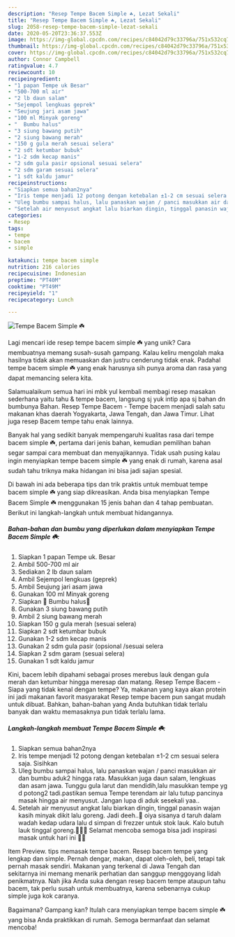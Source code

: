 ```yaml
---
description: "Resep Tempe Bacem Simple ☘️, Lezat Sekali"
title: "Resep Tempe Bacem Simple ☘️, Lezat Sekali"
slug: 2058-resep-tempe-bacem-simple-lezat-sekali
date: 2020-05-20T23:36:37.553Z
image: https://img-global.cpcdn.com/recipes/c84042d79c33796a/751x532cq70/tempe-bacem-simple-☘️-foto-resep-utama.jpg
thumbnail: https://img-global.cpcdn.com/recipes/c84042d79c33796a/751x532cq70/tempe-bacem-simple-☘️-foto-resep-utama.jpg
cover: https://img-global.cpcdn.com/recipes/c84042d79c33796a/751x532cq70/tempe-bacem-simple-☘️-foto-resep-utama.jpg
author: Connor Campbell
ratingvalue: 4.7
reviewcount: 10
recipeingredient:
- "1 papan Tempe uk Besar"
- "500-700 ml air"
- "2 lb daun salam"
- "Sejempol lengkuas geprek"
- "Seujung jari asam jawa"
- "100 ml Minyak goreng"
- "  Bumbu halus"
- "3 siung bawang putih"
- "2 siung bawang merah"
- "150 g gula merah sesuai selera"
- "2 sdt ketumbar bubuk"
- "1-2 sdm kecap manis"
- "2 sdm gula pasir opsional sesuai selera"
- "2 sdm garam sesuai selera"
- "1 sdt kaldu jamur"
recipeinstructions:
- "Siapkan semua bahan2nya"
- "Iris tempe menjadi 12 potong dengan ketebalan ±1-2 cm sesuai selera saja. Sisihkan"
- "Uleg bumbu sampai halus, lalu panaskan wajan / panci masukkan air dan bumbu aduk2 hingga rata. Masukkan juga daun salam, lengkuas dan asam jawa. Tunggu gula larut dan mendidih,lalu masukkan tempe yg d potong2 tadi.pastikan semua Tempe terendam air lalu tutup pancinya masak hingga air menyusut. Jangan lupa di aduk sesekali yaa.."
- "Setelah air menyusut angkat lalu biarkan dingin, tinggal panasin wajan kasih minyak dikit lalu goreng. Jadi deeh..🥰 oiya sisanya d taruh dalam wadah kedap udara lalu d simpan di frezzer untuk stok lauk. Kalo butuh lauk tinggal goreng.👩🏻‍🍳 Selamat mencoba semoga bisa jadi inspirasi masak untuk hari ini 🌸🥰"
categories:
- Resep
tags:
- tempe
- bacem
- simple

katakunci: tempe bacem simple 
nutrition: 216 calories
recipecuisine: Indonesian
preptime: "PT40M"
cooktime: "PT49M"
recipeyield: "1"
recipecategory: Lunch

---
```



![Tempe Bacem Simple ☘️](https://img-global.cpcdn.com/recipes/c84042d79c33796a/751x532cq70/tempe-bacem-simple-☘️-foto-resep-utama.jpg)

Lagi mencari ide resep tempe bacem simple ☘️ yang unik? Cara membuatnya memang susah-susah gampang. Kalau keliru mengolah maka hasilnya tidak akan memuaskan dan justru cenderung tidak enak. Padahal tempe bacem simple ☘️ yang enak harusnya sih punya aroma dan rasa yang dapat memancing selera kita.

Salamualaikum semua hari ini mbk yul kembali membagi resep masakan sederhana yaitu tahu &amp; tempe bacem, langsung sj yuk intip apa sj bahan dn bumbunya Bahan. Resep Tempe Bacem - Tempe bacem menjadi salah satu makanan khas daerah Yogyakarta, Jawa Tengah, dan Jawa Timur. Lihat juga resep Bacem tempe tahu enak lainnya.

Banyak hal yang sedikit banyak mempengaruhi kualitas rasa dari tempe bacem simple ☘️, pertama dari jenis bahan, kemudian pemilihan bahan segar sampai cara membuat dan menyajikannya. Tidak usah pusing kalau ingin menyiapkan tempe bacem simple ☘️ yang enak di rumah, karena asal sudah tahu triknya maka hidangan ini bisa jadi sajian spesial.


Di bawah ini ada beberapa tips dan trik praktis untuk membuat tempe bacem simple ☘️ yang siap dikreasikan. Anda bisa menyiapkan Tempe Bacem Simple ☘️ menggunakan 15 jenis bahan dan 4 tahap pembuatan. Berikut ini langkah-langkah untuk membuat hidangannya.

<!--inarticleads1-->

##### Bahan-bahan dan bumbu yang diperlukan dalam menyiapkan Tempe Bacem Simple ☘️:

1. Siapkan 1 papan Tempe uk. Besar
1. Ambil 500-700 ml air
1. Sediakan 2 lb daun salam
1. Ambil Sejempol lengkuas (geprek)
1. Ambil Seujung jari asam jawa
1. Gunakan 100 ml Minyak goreng
1. Siapkan  🧅 Bumbu halus🧅
1. Gunakan 3 siung bawang putih
1. Ambil 2 siung bawang merah
1. Siapkan 150 g gula merah (sesuai selera)
1. Siapkan 2 sdt ketumbar bubuk
1. Gunakan 1-2 sdm kecap manis
1. Gunakan 2 sdm gula pasir (opsional /sesuai selera
1. Siapkan 2 sdm garam (sesuai selera)
1. Gunakan 1 sdt kaldu jamur


Kini, bacem lebih dipahami sebagai proses merebus lauk dengan gula merah dan ketumbar hingga meresap dan matang. Resep Tempe Bacem - Siapa yang tidak kenal dengan tempe? Ya, makanan yang kaya akan protein ini jadi makanan favorit masyarakat Resep tempe bacem pun sangat mudah untuk dibuat. Bahkan, bahan-bahan yang Anda butuhkan tidak terlalu banyak dan waktu memasaknya pun tidak terlalu lama. 

<!--inarticleads2-->

##### Langkah-langkah membuat Tempe Bacem Simple ☘️:

1. Siapkan semua bahan2nya
1. Iris tempe menjadi 12 potong dengan ketebalan ±1-2 cm sesuai selera saja. Sisihkan
1. Uleg bumbu sampai halus, lalu panaskan wajan / panci masukkan air dan bumbu aduk2 hingga rata. Masukkan juga daun salam, lengkuas dan asam jawa. Tunggu gula larut dan mendidih,lalu masukkan tempe yg d potong2 tadi.pastikan semua Tempe terendam air lalu tutup pancinya masak hingga air menyusut. Jangan lupa di aduk sesekali yaa..
1. Setelah air menyusut angkat lalu biarkan dingin, tinggal panasin wajan kasih minyak dikit lalu goreng. Jadi deeh..🥰 oiya sisanya d taruh dalam wadah kedap udara lalu d simpan di frezzer untuk stok lauk. Kalo butuh lauk tinggal goreng.👩🏻‍🍳 Selamat mencoba semoga bisa jadi inspirasi masak untuk hari ini 🌸🥰


Item Preview. tips memasak tempe bacem. Resep bacem tempe yang lengkap dan simple. Pernah dengar, makan, dapat oleh-oleh, beli, tetapi tak pernah masak sendiri. Makanan yang terkenal di Jawa Tengah dan sekitarnya ini memang menarik perhatian dan sanggup menggoyang lidah penikmatnya. Nah jika Anda suka dengan resep bacem tempe ataupun tahu bacem, tak perlu susah untuk membuatnya, karena sebenarnya cukup simple juga kok caranya. 

Bagaimana? Gampang kan? Itulah cara menyiapkan tempe bacem simple ☘️ yang bisa Anda praktikkan di rumah. Semoga bermanfaat dan selamat mencoba!
